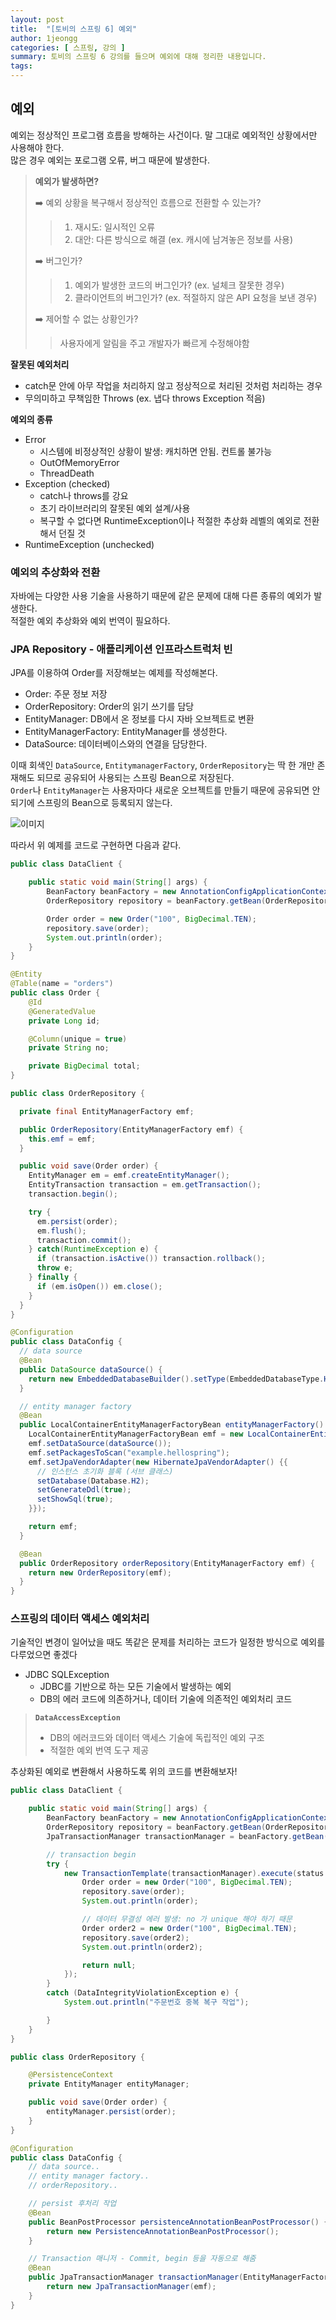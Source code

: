```yaml
---
layout: post
title:  "[토비의 스프링 6] 예외"
author: 1jeongg
categories: [ 스프링, 강의 ]
summary: 토비의 스프링 6 강의를 들으며 예외에 대해 정리한 내용입니다.
tags: 
---
```


## 예외

예외는 정상적인 프로그램 흐름을 방해하는 사건이다. 말 그대로 예외적인 상황에서만 사용해야 한다.  
많은 경우 예외는 포로그램 오류, 버그 때문에 발생한다. 

> **예외가 발생하면?**  
> 
> ➡️ 예외 상황을 복구해서 정상적인 흐름으로 전환할 수 있는가?  
> >    1. 재시도: 일시적인 오류  
> >    2. 대안: 다른 방식으로 해결 (ex. 캐시에 남겨놓은 정보를 사용)
> 
> ➡️ 버그인가?  
> >   1. 예외가 발생한 코드의 버그인가? (ex. 널체크 잘못한 경우)  
> >   2. 클라이언트의 버그인가? (ex. 적절하지 않은 API 요청을 보낸 경우)  
> 
> ➡️ 제어할 수 없는 상황인가?  
> >   사용자에게 알림을 주고 개발자가 빠르게 수정해야함   

**잘못된 예외처리**
- catch문 안에 아무 작업을 처리하지 않고 정상적으로 처리된 것처럼 처리하는 경우
- 무의미하고 무책임한 Throws (ex. 냅다 throws Exception 적음)

**예외의 종류**
- Error
  - 시스템에 비정상적인 상황이 발생: 캐치하면 안됨. 컨트롤 불가능
  - OutOfMemoryError
  - ThreadDeath
- Exception (checked)
  - catch나 throws를 강요
  - 초기 라이브러리의 잘못된 예외 설계/사용
  - 복구할 수 없다면 RuntimeException이나 적절한 추상화 레벨의 예외로 전환해서 던질 것
- RuntimeException (unchecked)
  
### 예외의 추상화와 전환

자바에는 다양한 사용 기술을 사용하기 때문에 같은 문제에 대해 다른 종류의 예외가 발생한다.  
적절한 예외 추상화와 예외 번역이 필요하다.  

### JPA Repository - 애플리케이션 인프라스트럭처 빈

JPA를 이용하여 Order를 저장해보는 예제를 작성해본다.
- Order: 주문 정보 저장
- OrderRepository: Order의 읽기 쓰기를 담당
- EntityManager: DB에서 온 정보를 다시 자바 오브젝트로 변환
- EntityManagerFactory: EntityManager를 생성한다.
- DataSource: 데이터베이스와의 연결을 담당한다.

이때 회색인 `DataSource`, `EntitymanagerFactory`, `OrderRepository`는 딱 한 개만 존재해도 되므로 공유되어 사용되는 스프링 Bean으로 저장된다.  
`Order`나 `EntityManager`는 사용자마다 새로운 오브젝트를 만들기 때문에 공유되면 안되기에 스프링의 Bean으로 등록되지 않는다.

![이미지](https://1jeongg.notion.site/image/https%3A%2F%2Fprod-files-secure.s3.us-west-2.amazonaws.com%2Fc256e108-fd9a-4c15-9548-7caa838d19b2%2F1afe7f69-64f1-4ca7-bc2f-b288c49c9e5b%2FUntitled.png?table=block&id=68b2adff-ff09-46cd-85c3-8f4b222f18dc&spaceId=c256e108-fd9a-4c15-9548-7caa838d19b2&width=2000&userId=&cache=v2)

따라서 위 예제를 코드로 구현하면 다음과 같다.

```java
public class DataClient {

    public static void main(String[] args) {
        BeanFactory beanFactory = new AnnotationConfigApplicationContext(DataConfig.class);
        OrderRepository repository = beanFactory.getBean(OrderRepository.class);

        Order order = new Order("100", BigDecimal.TEN);
        repository.save(order);
        System.out.println(order);
    }
}
```

```java
@Entity
@Table(name = "orders")
public class Order {
    @Id
    @GeneratedValue
    private Long id;

    @Column(unique = true)
    private String no;

    private BigDecimal total;
}
```

```java
public class OrderRepository {

  private final EntityManagerFactory emf;

  public OrderRepository(EntityManagerFactory emf) {
    this.emf = emf;
  }

  public void save(Order order) {
    EntityManager em = emf.createEntityManager();
    EntityTransaction transaction = em.getTransaction();
    transaction.begin();

    try {
      em.persist(order);
      em.flush();
      transaction.commit();
    } catch(RuntimeException e) {
      if (transaction.isActive()) transaction.rollback();
      throw e;
    } finally {
      if (em.isOpen()) em.close();
    }
  }
}
```

```java
@Configuration
public class DataConfig {
  // data source
  @Bean
  public DataSource dataSource() {
    return new EmbeddedDatabaseBuilder().setType(EmbeddedDatabaseType.H2).build();
  }

  // entity manager factory
  @Bean
  public LocalContainerEntityManagerFactoryBean entityManagerFactory() {
    LocalContainerEntityManagerFactoryBean emf = new LocalContainerEntityManagerFactoryBean();
    emf.setDataSource(dataSource());
    emf.setPackagesToScan("example.hellospring");
    emf.setJpaVendorAdapter(new HibernateJpaVendorAdapter() {{
      // 인스턴스 초기화 블록 (서브 클래스)
      setDatabase(Database.H2);
      setGenerateDdl(true);
      setShowSql(true);
    }});

    return emf;
  }

  @Bean
  public OrderRepository orderRepository(EntityManagerFactory emf) {
    return new OrderRepository(emf);
  }
}
```


### 스프링의 데이터 액세스 예외처리

기술적인 변경이 일어났을 때도 똑같은 문제를 처리하는 코드가 일정한 방식으로 예외를 다루었으면 좋겠다

- JDBC SQLException
  - JDBC를 기반으로 하는 모든 기술에서 발생하는 예외
  - DB의 에러 코드에 의존하거나, 데이터 기술에 의존적인 예외처리 코드

> **`DataAccessException`**
> 
> - DB의 에러코드와 데이터 액세스 기술에 독립적인 예외 구조
> - 적절한 예외 번역 도구 제공

추상화된 예외로 변환해서 사용하도록 위의 코드를 변환해보자!

```java
public class DataClient {

    public static void main(String[] args) {
        BeanFactory beanFactory = new AnnotationConfigApplicationContext(DataConfig.class);
        OrderRepository repository = beanFactory.getBean(OrderRepository.class);
        JpaTransactionManager transactionManager = beanFactory.getBean(JpaTransactionManager.class);

        // transaction begin
        try {
            new TransactionTemplate(transactionManager).execute(status -> {
                Order order = new Order("100", BigDecimal.TEN);
                repository.save(order);
                System.out.println(order);

                // 데이터 무결성 에러 발생: no 가 unique 해야 하기 때문
                Order order2 = new Order("100", BigDecimal.TEN);
                repository.save(order2);
                System.out.println(order2);

                return null;
            });
        }
        catch (DataIntegrityViolationException e) {
            System.out.println("주문번호 중복 복구 작업");

        }
    }
}
```

```java
public class OrderRepository {

    @PersistenceContext
    private EntityManager entityManager;

    public void save(Order order) {
        entityManager.persist(order);
    }
}
```

```java
@Configuration
public class DataConfig {
    // data source..
    // entity manager factory..
    // orderRepository..

    // persist 후처리 작업
    @Bean
    public BeanPostProcessor persistenceAnnotationBeanPostProcessor() {
        return new PersistenceAnnotationBeanPostProcessor();
    }

    // Transaction 매니저 - Commit, begin 등을 자동으로 해줌
    @Bean
    public JpaTransactionManager transactionManager(EntityManagerFactory emf) {
        return new JpaTransactionManager(emf);
    }
}

```
